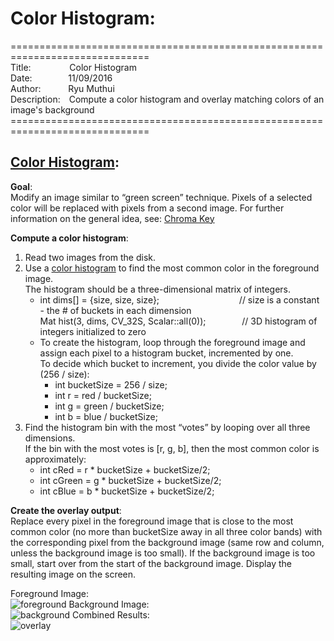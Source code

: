 # Color Histogram: 
==============================================================================<br>
Title:&emsp;&emsp;&emsp;&nbsp;&nbsp;&nbsp;&nbsp;
Color Histogram<br>
Date:&emsp;&emsp;&emsp;&nbsp;&nbsp;&nbsp;
11/09/2016<br>
Author:&emsp;&emsp;&nbsp;&nbsp;&nbsp;&nbsp;Ryu Muthui<br>
Description:&emsp;Compute a color histogram and overlay matching colors of an image's background
==============================================================================<br>

## <a href="https://github.com/Coderaulic/Computer_Vision/blob/master/Program3/Program3.cpp">Color Histogram</a>:

<strong>Goal</strong>:<br> Modify an image similar to “green screen” technique.
Pixels of a selected color will be replaced with pixels from a second image. 
For further information on the general idea, see: <a href="http://en.wikipedia.org/wiki/Chroma_key">Chroma Key</a>

<strong>Compute a color histogram</strong>:<br>
1) Read two images from the disk.
2) Use a <a href="https://en.wikipedia.org/wiki/Color_histogram">color histogram</a> to find the most common color in the foreground image.<br>
The histogram should be a three-dimensional matrix of integers. 
   - int dims[] = {size, size, size};&emsp;&emsp;&nbsp;&emsp;&emsp;&nbsp;&emsp;&emsp;&nbsp;&emsp;&emsp;&nbsp;// size is a constant - the # of buckets in each dimension<br>
Mat hist(3, dims, CV_32S, Scalar::all(0)); &emsp;&emsp;&nbsp;&emsp;&nbsp;&nbsp;// 3D histogram of integers initialized to zero<br>
   - To create the histogram, loop through the foreground image and assign each pixel to a histogram bucket, incremented by one.<br>To decide which bucket to increment, you divide the color value by (256 / size):
      - int bucketSize = 256 / size;
      - int r = red / bucketSize;
      - int g = green / bucketSize;
      - int b = blue / bucketSize;
3) Find the histogram bin with the most “votes” by looping over all three dimensions.<br>
   If the bin with the most votes is [r, g, b], then the most common color is approximately:<br>
   - int cRed = r * bucketSize + bucketSize/2;
   - int cGreen = g * bucketSize + bucketSize/2;
   - int cBlue = b * bucketSize + bucketSize/2;

<strong>Create the overlay output</strong>:<br>
Replace every pixel in the foreground image that is close to the most common color (no more than bucketSize
away in all three color bands) with the corresponding pixel from the background image (same row and
column, unless the background image is too small). If the background image is too small, start over from the
start of the background image. Display the resulting image on the screen.

Foreground Image:<br>
![foreground](https://cloud.githubusercontent.com/assets/10789046/24435244/fb87c6b2-13e8-11e7-874a-352386416e80.jpg)
Background Image:<br>
![background](https://cloud.githubusercontent.com/assets/10789046/24435246/fb8ee6c2-13e8-11e7-9389-633ea6bb05c2.jpg)
Combined Results:<br>
![overlay](https://cloud.githubusercontent.com/assets/10789046/24435245/fb8de592-13e8-11e7-82e4-c68bc825304f.jpg)

